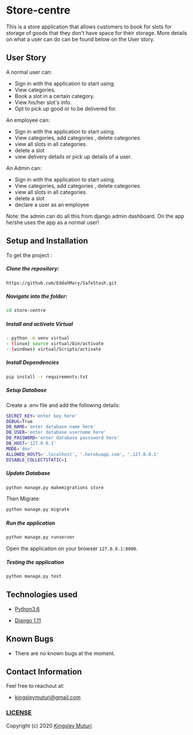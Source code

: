 # Store-centre
This is a store application that allows customers to book for slots for storage of goods that they don't have space for their storage.
More details on what a user can do can be found below on the User story.

## User Story  
A normal user can:
* Sign in with the application to start using.
* View categories.
* Book a slot in a certain category.
* View his/her slot's info.
* Opt to pick up good or to be delivered for.

An employee can:
* Sign in with the application to start using.
* View categories, add categories , delete categories
* view all slots in all categories.
* delete a slot
* view delivery details or pick up details of a user.

An Admin can:
* Sign in with the application to start using.
* View categories, add categories , delete categories
* view all slots in all categories.
* delete a slot
* declare a user as an employee

Note: the admin can do all this from django admin dashboard. On the app he/she uses the app as a normal user!


## Setup and Installation  
To get the project : 
  
##### Clone the repository:  
 ```bash 
 https://github.com/EddahMary/SafeStash.git
```

##### Navigate into the folder:
 ```bash 
cd store-centre
```

##### Install and activate Virtual  
 ```bash 
- python -m venv virtual 
- (linux) source virtual/bin/activate  
- (windows) virtual/Scripts/activate
```  

##### Install Dependencies  
 ```bash 
 pip install -r requirements.txt 
```  
 ##### Setup Database  
  Create a .env file and add the following details:
  ```bash 
SECRET_KEY='enter key here'
DEBUG=True
DB_NAME='enter database name here'
DB_USER='enter database username here'
DB_PASSWORD='enter database passsword here'
DB_HOST='127.0.0.1'
MODE='dev' 
ALLOWED_HOSTS='.localhost', '.herokuapp.com', '.127.0.0.1'
DISABLE_COLLECTSTATIC=1
 ``` 
 ##### Update Database
 ```bash 
python manage.py makemigrations store
 ``` 
 Then Migrate: 
 ```bash 
 python manage.py migrate 
```
##### Run the application  
 ```bash 
 python manage.py runserver 
``` 
Open the application on your browser `127.0.0.1:8000`.  

##### Testing the application  
 ```bash 
 python manage.py test 
```
 
 
## Technologies used  
  
* [Python3.6](https://www.python.org/)  

* [Django 1.11](https://docs.djangoproject.com/en/1.1/) 

 
  
  
## Known Bugs  
* There are no known bugs at the moment.
  
## Contact Information   
Feel free to reachout at:
* kingsleymuturi@gmail.com

### [LICENSE](https://github.com/Kingsleymuturi/Wekaweka-storecenter/blob/master/LICENSE)
Copyright (c) 2020 [Kingsley Muturi](https://github.com/Kingsleymuturi)

